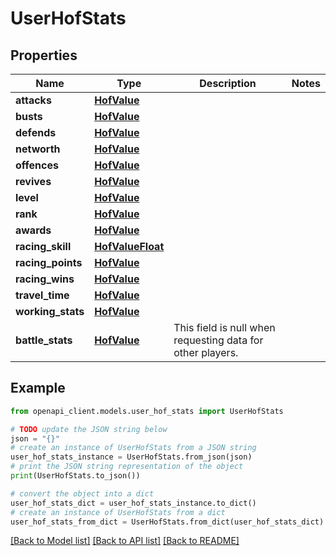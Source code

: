 # UserHofStats


## Properties

Name | Type | Description | Notes
------------ | ------------- | ------------- | -------------
**attacks** | [**HofValue**](HofValue.md) |  | 
**busts** | [**HofValue**](HofValue.md) |  | 
**defends** | [**HofValue**](HofValue.md) |  | 
**networth** | [**HofValue**](HofValue.md) |  | 
**offences** | [**HofValue**](HofValue.md) |  | 
**revives** | [**HofValue**](HofValue.md) |  | 
**level** | [**HofValue**](HofValue.md) |  | 
**rank** | [**HofValue**](HofValue.md) |  | 
**awards** | [**HofValue**](HofValue.md) |  | 
**racing_skill** | [**HofValueFloat**](HofValueFloat.md) |  | 
**racing_points** | [**HofValue**](HofValue.md) |  | 
**racing_wins** | [**HofValue**](HofValue.md) |  | 
**travel_time** | [**HofValue**](HofValue.md) |  | 
**working_stats** | [**HofValue**](HofValue.md) |  | 
**battle_stats** | [**HofValue**](HofValue.md) | This field is null when requesting data for other players. | 

## Example

```python
from openapi_client.models.user_hof_stats import UserHofStats

# TODO update the JSON string below
json = "{}"
# create an instance of UserHofStats from a JSON string
user_hof_stats_instance = UserHofStats.from_json(json)
# print the JSON string representation of the object
print(UserHofStats.to_json())

# convert the object into a dict
user_hof_stats_dict = user_hof_stats_instance.to_dict()
# create an instance of UserHofStats from a dict
user_hof_stats_from_dict = UserHofStats.from_dict(user_hof_stats_dict)
```
[[Back to Model list]](../README.md#documentation-for-models) [[Back to API list]](../README.md#documentation-for-api-endpoints) [[Back to README]](../README.md)


